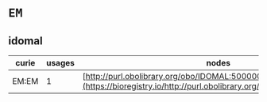 # `EM`

## idomal

| curie   |   usages | nodes                                                                                                                   |
|---------|----------|-------------------------------------------------------------------------------------------------------------------------|
| EM:EM   |        1 | [http://purl.obolibrary.org/obo/IDOMAL:50000006](https://bioregistry.io/http://purl.obolibrary.org/obo/IDOMAL:50000006) |
